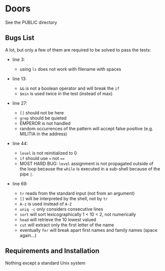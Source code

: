 # Doors

See the PUBLIC directory

## Bugs List

A lot, but only a few of them are required to be solved to pass the tests:

* line 3:
	* using `ls` does not work with filename with spaces

* line 13:
	* `&&` is not a boolean operator and will break the `if`
	* `$min` is used twice in the test (instead of max)

* line 27:
	* `[]` should not be here
	* `grep` should be quieted
	*  EMPEROR is not handled
	* random occurrences of the pattern will accept false positive (e.g. MILITIA in the address) 

* line 44:
	* `level` is not reinitialized to 0
	* `if` should use `=` not `==`
	* MOST HARD BUG: `level` assignment is not propagated outside of the loop because the `while` is executed in a sub-shell because of the pipe `|`.

* line 69:
	* `tr` reads from the standard input (not from an argument)
	* `[]` will be interpreted by the shell, not by `tr`
	* `A-z` is used instead of `A-Z`
	* `uniq -c` only considers consecutive lines
	* `sort` will sort lexicographically 1 < 10 < 2, not numerically
	* `head` will retrieve the 10 lowest valued
	* `cut` will extract only the first letter of the name
	* eventually `for` will break apart first names and family names (space again...)

## Requirements and Installation

Nothing except a standard Unix system
